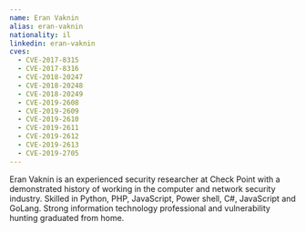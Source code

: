 ```yaml
---
name: Eran Vaknin
alias: eran-vaknin
nationality: il
linkedin: eran-vaknin
cves:
  - CVE-2017-8315
  - CVE-2017-8316
  - CVE-2018-20247
  - CVE-2018-20248
  - CVE-2018-20249
  - CVE-2019-2608
  - CVE-2019-2609
  - CVE-2019-2610
  - CVE-2019-2611
  - CVE-2019-2612
  - CVE-2019-2613
  - CVE-2019-2705
---
```

Eran Vaknin is an experienced security researcher at Check Point with a demonstrated history of working in the computer and network security industry. Skilled in Python, PHP, JavaScript, Power shell, C#, JavaScript and GoLang. Strong information technology professional and vulnerability hunting graduated from home.
